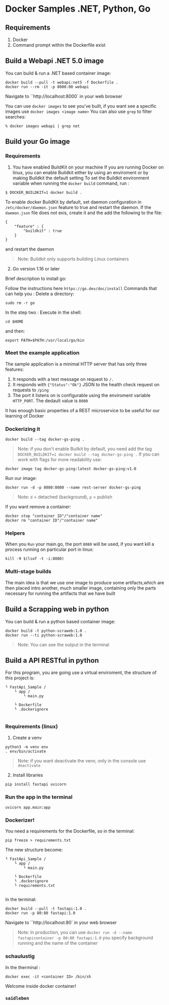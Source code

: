 # Docker Samples .NET, Python, Go

## Requirements
1. Docker
2. Command prompt within the Dockerfile exist

## Build a Webapi .NET 5.0 image
You can build & run a .NET based container image:

```console
docker build --pull -t webapi:net5 -f Dockerfile .
docker run --rm -it -p 8000:80 webapi
```
Navigate to ``http://localhost:8000` in your web browser

You can use `docker images` to see you've built, if you want see a specific images use `docker images <image name>`
You can also use `grep` to filter searches:

```console
% docker images webapi | grep net 
```

## Build your Go image

### Requirements
1. You have enabled BuildKit on your machine
If you are running Docker on linux, you can enable Buildkit either by using an enviroment or by making Buildkit the default setting
To set the Buildkit environment variable when running the `docker build` command, run : 
```console
$ DOCKER_BUILDKIT=1 docker build .
```

To enable docker BuildKit by default, set daemon configuration in `/etc/docker/daemon.json` feature to true and restart the daemon. If the `daemon.json` file does not exis, create it and the add the following to the file:
```console
{
    "feature" : {
        "buildkit" : true
    }
}
```
and restart the daemon

> Note: Buildkit only supports building Linux containers
2. Go version 1.16 or later

Brief description to install go:

Follow the instructions here `https://go.dev/doc/install`
Commands that can help you :
Delete a directory:
```console
sudo rm -r go
```
In the step two :
Execute in the shell:
```console
cd $HOME
```
and then:
```console
export PATH=$PATH:/usr/local/go/bin
```
### Meet the example application
The sample application is a minimal HTTP server that has only three features:
1. It responds with a text message on request to `/.`
2. It responds with `{"Status":"Ok"}` JSON to the health check request on requests to `/ping`
3. The port it listens on is configurable using the enviroment variable `HTTP_PORT`. The dedault value is `8080`

It has enough basic properties of a REST microservice to be useful for our learning of Docker

### Dockerizing it
```console
docker build --tag docker-gs-ping .
```
> Note: if you don't enable Builkit by default, you need add the tag `DOCKER_BUILDKIT=1 docker build --tag docker-gs-ping .`
If you can work with flags for more readability use:

```console
docker image tag docker-gs-ping:latest docker-gs-ping:v1.0
```
Run our image:
```console
docker run -d -p 8080:8080 --name rest-server docker-gs-ping
```
> Note: `d` = detached (background), `p` = publish 

If you want remove a container:
```console
docker stop "container ID"/"container name"
docker rm "container ID"/"container name"
```
### Helpers
When you `Run` your main.go, the port  `8080` will be used, if you want kill a process running on particular port in linux:

```console
kill -9 $(lsof -t -i:8080)
```

### Multi-stage builds
The main idea is that we use one image to produce some artifacts,which are then placed intro another, much smaller
image, containing only the parts necessary for running the artifacts that we have built



## Build a Scrapping web in python
You can build & run a python based container image:

```console
docker build -t python-scraweb:1.0 .
docker run --ti python-scraweb:1.0
```

> Note: You can see the output in the terminal

## Build a API RESTful in python
For this program, you are going use a virtual enviroment, the structure of this project is:

```
└ FastApi_Sample /
    └ app /
        └ main.py

    └ Dockerfile
    └ .dockerignore
    
```
### Requirements (linux)
1. Create a venv

```console
python3 -m venv env
. env/bin/activate
```
> Note: if you want deactivate the venv, only in the console use `deactivate`

2. Install libraries

```console
pip install fastapi uvicorn
```
### Run the app in the terminal

```console
uvicorn app.main:app
```
### Dockerizer!
You need a requirements for the Dockerfile, so in the terminal:

```console
pip freeze > requirements.txt
```
The new structure become:

```
└ FastApi_Sample /
    └ app /
        └ main.py

    └ Dockerfile
    └ .dockerignore
    └ requirements.txt
    
```

In the terminal:

```console
docker build --pull -t fastapi:1.0 .
docker run -p 80:80 fastapi:1.0 
```
Navigate to ``http://localhost:80` in your web browser

> Note: In production, you can use `docker run -d --name fastapicontainer -p 80:80 fastapi:1.0` you specify background running and the name of the container

### schaulustig

In the therminal :

```console
docker exec -it <container ID> /bin/sh
```
Welcome inside docker container!

### `saidleben`



